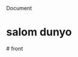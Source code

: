 <!DOCTYPE html>
<html lang="en">
<head>
 	<meta charset="UTF-8">
	<meta name="viewport" content="width=device-width, initial-scale=1.0">
	<tite>Document</title>
</head>
<body>
	<h1>salom dunyo</h1>
</body>
</html>
	    # front
